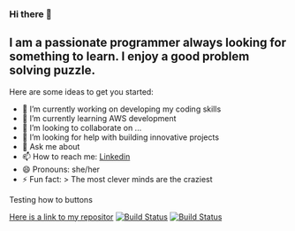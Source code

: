 ### Hi there 👋

<!--
**harshithard/harshithard** is a ✨ _special_ ✨ repository because its `README.md` (this file) appears on your GitHub profile.-->

## I am a passionate programmer always looking for something to learn. I enjoy a good problem solving puzzle. 

Here are some ideas to get you started:

- 🔭 I’m currently working on developing my coding skills
- 🌱 I’m currently learning AWS development
- 👯 I’m looking to collaborate on ...
- 🤔 I’m looking for help with building innovative projects
- 💬 Ask me about 
- 📫 How to reach me: [Linkedin](https://www.linkedin.com/in/harshithard/)
- 😄 Pronouns: she/her
- ⚡ Fun fact: > The most clever minds are the craziest

Testing how to buttons

[Here is a link to my repositor](https://github.com/harshithard/Multimodal-Fusion)
[![Build Status](https://travis-ci.org/{ORG-or-USERNAME}/{REPO-NAME}.png?branch=master)](https://travis-ci.org/{ORG-or-USERNAME}/{REPO-NAME})
[![Build Status](https://www.linkedin.com/in/harshithard/)](https://www.linkedin.com/in/harshithard/)
